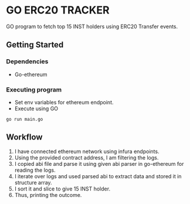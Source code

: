 # GO ERC20 TRACKER

GO program to fetch top 15 INST holders using ERC20 Transfer events.

## Getting Started

### Dependencies

* Go-ethereum

### Executing program

* Set env variables for ethereum endpoint.
* Execute using GO
```
go run main.go
```

## Workflow
1. I have connected ethereum network using infura endpoints.
2. Using the provided contract address, I am filtering the logs.
3. I copied abi file and parse it using given abi parser in go-ethereum for reading the logs.
4. I iterate over logs and used parsed abi to extract data and stored it in structure array.
5. I sort it and slice to give 15 INST holder.
6. Thus, printing the outcome.

